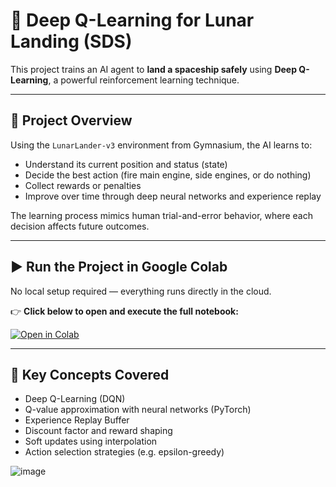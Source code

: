 # 🚀 Deep Q-Learning for Lunar Landing (SDS)

This project trains an AI agent to **land a spaceship safely** using **Deep Q-Learning**, a powerful reinforcement learning technique.  

---

## 📘 Project Overview

Using the `LunarLander-v3` environment from Gymnasium, the AI learns to:

- Understand its current position and status (state)
- Decide the best action (fire main engine, side engines, or do nothing)
- Collect rewards or penalties
- Improve over time through deep neural networks and experience replay

The learning process mimics human trial-and-error behavior, where each decision affects future outcomes.

---

## ▶️ Run the Project in Google Colab

No local setup required — everything runs directly in the cloud.

👉 **Click below to open and execute the full notebook:**

[![Open in Colab](https://colab.research.google.com/assets/colab-badge.svg)](https://colab.research.google.com/github/MatheusFXY/SDS_QLearning_LunarLanding/blob/main/Deep_Q_Learning_for_Lunar_Landing_SDS.ipynb)

---

## 🧠 Key Concepts Covered

- Deep Q-Learning (DQN)
- Q-value approximation with neural networks (PyTorch)
- Experience Replay Buffer
- Discount factor and reward shaping
- Soft updates using interpolation
- Action selection strategies (e.g. epsilon-greedy)

![image](https://github.com/user-attachments/assets/6e47fca7-ab57-4810-8a4e-ee1bcb201460)

